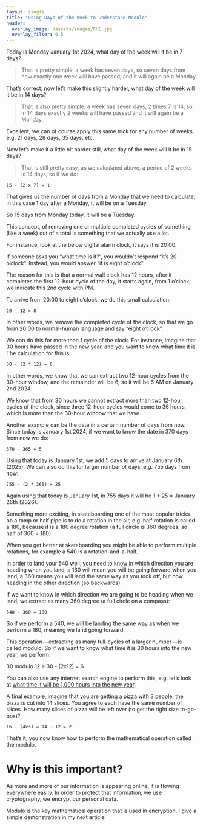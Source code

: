 ```yaml
---
layout: single
title: "Using Days of the Week to Understand Modulo"
header:
  overlay_image: /assets/images/FHE.jpg
  overlay_filter: 0.5
---
```


Today is Monday January 1st 2024, what day of the week will it be in 7 days?

> That is pretty simple, a week has seven days, so seven days from now exactly one week will have passed, and it will again be a Monday.

That’s correct, now let’s make this slightly harder, what day of the week will it be in 14 days?

> That is also pretty simple, a week has seven days, 2 times 7 is 14, so in 14 days exactly 2 weeks will have passed and it will again be a Monday.

Excellent, we can of course apply this same trick for any number of weeks, e.g. 21 days, 28 days, 35 days, etc.

Now let’s make it a little bit harder still, what day of the week will it be in 15 days?

> That is still pretty easy, as we calculated above, a period of 2 weeks is 14 days, so if we do:

```
15 - (2 x 7) = 1
```

That gives us the number of days from a Monday that we need to calculate, in this case 1 day after a Monday, it will be on a Tuesday.

So 15 days from Monday today, it will be a Tuesday.

This concept, of removing one or multiple completed cycles of something (like a week) out of a total is something that we actually use a lot.

For instance, look at the below digital alarm clock, it says it is 20:00.

If someone asks you “what time is it?”, you wouldn’t respond “it’s 20 o’clock”. Instead, you would answer “it is eight o’clock”.

The reason for this is that a normal wall clock has 12 hours, after it completes the first 12-hour cycle of the day, it starts again, from 1 o’clock, we indicate this 2nd cycle with PM.

To arrive from 20:00 to eight o’clock, we do this small calculation:

```
20 - 12 = 8
```

In other words, we remove the completed cycle of the clock, so that we go from 20:00 to normal-human language and say “eight o’clock”.

We can do this for more than 1 cycle of the clock. For instance, imagine that 30 hours have passed in the new year, and you want to know what time it is. The calculation for this is:

```
30 - (2 * 12) = 6
```

In other words, we know that we can extract two 12-hour cycles from the 30-hour window, and the remainder will be 6, so it will be 6 AM on January 2nd 2024.

We know that from 30 hours we cannot extract more than two 12-hour cycles of the clock, since three 12-hour cycles would come to 36 hours, which is more than the 30-hour window that we have.

Another example can be the date in a certain number of days from now. Since today is January 1st 2024, if we want to know the date in 370 days from now we do:

```
370 - 365 = 5
```

Using that today is January 1st, we add 5 days to arrive at January 6th (2025). We can also do this for larger number of days, e.g. 755 days from now:

```
755 - (2 * 365) = 25
```

Again using that today is January 1st, in 755 days it will be 1 + 25 = January 26th (2026).

Something more exciting, in skateboarding one of the most popular tricks on a ramp or half pipe is to do a rotation in the air, e.g. half rotation is called a 180, because it is a 180 degree rotation (a full circle is 360 degrees, so half of 360 = 180).

When you get better at skateboarding you might be able to perform multiple rotations, for example a 540 is a rotation-and-a-half.

In order to land your 540 well, you need to know in which direction you are heading when you land, a 180 will mean you will be going forward when you land, a 360 means you will land the same way as you took off, but now heading in the other direction (so backwards).

If we want to know in which direction we are going to be heading when we land, we extract as many 360 degree (a full circle on a compass):

```
540 - 360 = 180
```

So if we perform a 540, we will be landing the same way as when we perform a 180, meaning we land going forward.

This operation — extracting as many full-cycles of a larger number — is called modulo. So if we want to know what time it is 30 hours into the new year, we perform:

30 modulo 12 = 30 - (2x12) = 6

You can also use any internet search engine to perform this, e.g. let’s look at [what time it will be 1,000 hours into the new year](https://www.google.com/search?q=1000+mod+12).

A final example, imagine that you are getting a pizza with 3 people, the pizza is cut into 14 slices. You agree to each have the same number of slices. How many slices of pizza will be left over (to get the right size to-go-box)?

```
16 - (4x3) = 14 - 12 = 2
```

That’s it, you now know how to perform the mathematical operation called the modulo.

# Why is this important? 

As more and more of our information is appearing online, it is flowing everywhere easily. In order to protect that information, we use cryptography, we encrypt our personal data.

Modulo is the key mathematical operation that is used in encryption. I give a simple demonstration in my next article 
